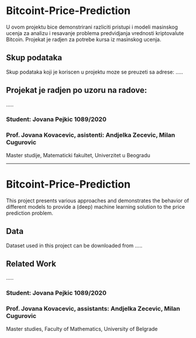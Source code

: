 # Bitcoint-Price-Prediction


U ovom projektu bice demonstrirani razliciti pristupi i modeli masinskog ucenja za analizu i resavanje problema predvidjanja vrednosti kriptovalute Bitcoin. Projekat je radjen za potrebe kursa iz masinskog ucenja.


## Skup podataka

Skup podataka koji je koriscen u projektu moze se preuzeti sa adrese: .....


## Projekat je radjen po uzoru na radove:

.....


### Student: **Jovana Pejkic 1089/2020**

### Prof. **Jovana Kovacevic**, asistenti: **Andjelka Zecevic**, **Milan Cugurovic**

Master studije, Matematicki fakultet, Univerzitet u Beogradu


------------------------------------------------------------


# Bitcoint-Price-Prediction


This project presents various approaches and demonstrates the behavior of different models to provide a (deep) machine learning solution to the price prediction problem.

## Data

Dataset used in this project can be downloaded from .....

## Related Work

.....


### Student: **Jovana Pejkic 1089/2020**

### Prof. **Jovana Kovacevic**, assistants: **Andjelka Zecevic**, **Milan Cugurovic**

Master studies, Faculty of Mathematics, University of Belgrade

